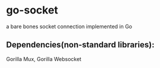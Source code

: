 # go-socket
a bare bones socket connection implemented in Go

## Dependencies(non-standard libraries): 
Gorilla Mux, Gorilla Websocket 
